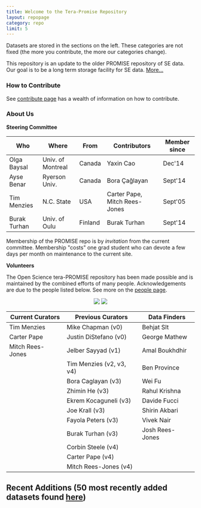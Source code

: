 ```yaml
---
title: Welcome to the Tera-Promise Repository
layout: repopage
category: repo
limit: 5
---
```


Datasets are stored in the sections on the left. These categories are not fixed (the more you contribute, the more our categories change). 

This repository is an update to the older PROMISE repository of SE data.
Our goal is to be a long term storage facility for SE data. [More...](about) 

### How to Contribute 

See [contribute page](/repo/contribute) has a wealth of information on how to contribute.


### About Us

**Steering Committee**

Who         |Where            |From     |Contributors                 |Member since
------------|-----------------|---------|-----------------------------|---------------
Olga Baysal |Univ. of Montreal| Canada  |Yaxin Cao                    |Dec'14
Ayse Benar  |Ryerson Univ.    | Canada  |Bora Çağlayan                |Sept'14
Tim Menzies |N.C. State       | USA     |Carter Pape, Mitch Rees-Jones|Sept'05
Burak Turhan|Univ. of Oulu    | Finland |Burak Turhan                 |Sept'14 

Membership of the PROMISE repo is by _invitation_ from the current committee.
Membership "costs" one grad student who can devote a few days per month on maintenance to the current site.

**Volunteers**

The Open Science tera-PROMISE repository has been made possible and is maintained by the combined efforts of many people. Acknowledgements are due to the people listed below. See more on the [people page](/repo/people).

<center>
<img src="http://openscience.us/img/2015-02-13-hackathon-small.jpg"> <img src="http://openscience.us/img/2015-04-03-hackathon-small.jpg">
</center>

Current Curators | Previous Curators        |   Data Finders  
-----------------|--------------------------|------------------
Tim Menzies      | Mike Chapman (v0)        | Behjat Slt       
Carter Pape      | Justin DiStefano (v0)    | George Mathew    
Mitch Rees-Jones | Jelber Sayyad (v1)       | Amal Boukhdhir    
                 | Tim Menzies (v2, v3, v4) | Ben Province     
                 | Bora Caglayan (v3)       | Wei Fu           
                 | Zhimin He (v3)           | Rahul Krishna    
                 | Ekrem Kocaguneli (v3)    | Davide Fucci     
                 | Joe Krall (v3)           | Shirin Akbari    
                 | Fayola Peters (v3)       | Vivek Nair       
                 | Burak Turhan (v3)        | Josh Rees-Jones  
                 | Corbin Steele (v4)       |                  
                 | Carter Pape (v4)         |                  
                 | Mitch Rees-Jones (v4)    |                  


## Recent Additions (50 most recently added datasets found [here](/repo/recent.html))

